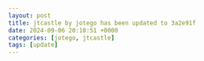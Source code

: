 ```yaml
---
layout: post
title: jtcastle by jotego has been updated to 3a2e91f
date: 2024-09-06 20:10:51 +0000
categories: [jotego, jtcastle]
tags: [update]
---
```


